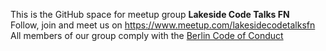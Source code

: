 This is the GitHub space for meetup group **Lakeside Code Talks FN**  
Follow, join and meet us on https://www.meetup.com/lakesidecodetalksfn  
All members of our group comply with the [Berlin Code of Conduct](https://berlincodeofconduct.org/)
